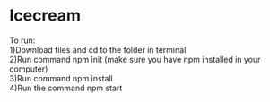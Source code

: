 # Icecream

To run: </br>
1)Download files and cd to the folder in terminal </br>
2)Run command npm init (make sure you have npm installed in your computer) </br>
3)Run command npm install </br>
4)Run the command npm start </br>
